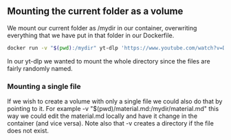 ## Mounting the current folder as a volume


We mount our current folder as /mydir in our container, overwriting everything that we have put in that folder in our Dockerfile.

```bash
docker run -v "$(pwd):/mydir" yt-dlp 'https://www.youtube.com/watch?v=DptFY_MszQs'
```

In our yt-dlp we wanted to mount the whole directory since the files are fairly randomly named. 

### Mounting a single file

If we wish to create a volume with only a single file we could also do that by pointing to it. For example -v "$(pwd)/material.md:/mydir/material.md" this way we could edit the material.md locally and have it change in the container (and vice versa). Note also that -v creates a directory if the file does not exist.
